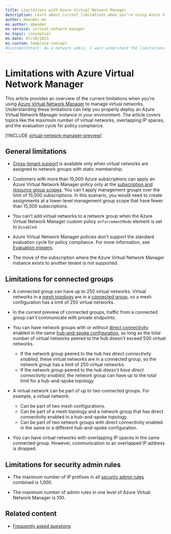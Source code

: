 ```yaml
---
title: Limitations with Azure Virtual Network Manager
description: Learn about current limitations when you're using Azure Virtual Network Manager to manage virtual networks.
author: mbender-ms
ms.author: mbender
ms.service: virtual-network-manager
ms.topic: conceptual
ms.date: 07/18/2023
ms.custom: template-concept
#CustomerIntent: As a network admin, I want understand the limitations in Azure Virtual Network Manager so that I can properly deploy it my environment.
---
```


# Limitations with Azure Virtual Network Manager

This article provides an overview of the current limitations when you're using [Azure Virtual Network Manager](overview.md) to manage virtual networks. Understanding these limitations can help you properly deploy an Azure Virtual Network Manager instance in your environment. The article covers topics like the maximum number of virtual networks, overlapping IP spaces, and the evaluation cycle for policy compliance.

[!INCLUDE [virtual-network-manager-preview](../../includes/virtual-network-manager-preview.md)]

## General limitations

* [Cross-tenant support](concept-cross-tenant.md) is available only when virtual networks are assigned to network groups with static membership.

* Customers with more than 15,000 Azure subscriptions can apply an Azure Virtual Network Manager policy only at the [subscription and resource group scopes](concept-network-manager-scope.md). You can't apply management groups over the limit of 15,000 subscriptions. In this scenario, you would need to create assignments at a lower-level management group scope that have fewer than 15,000 subscriptions.

* You can't add virtual networks to a network group when the Azure Virtual Network Manager custom policy `enforcementMode` element is set to `Disabled`.

* Azure Virtual Network Manager policies don't support the standard evaluation cycle for policy compliance. For more information, see [Evaluation triggers](../governance/policy/how-to/get-compliance-data.md#evaluation-triggers).
* The move of the subscription where the Azure Virtual Network Manager instance exists to another tenant is not supported.

## Limitations for connected groups

* A connected group can have up to 250 virtual networks. Virtual networks in a [mesh topology](concept-connectivity-configuration.md#mesh-network-topology) are in a [connected group](concept-connectivity-configuration.md#connected-group), so a mesh configuration has a limit of 250 virtual networks.
* In the current preview of connected groups, traffic from a connected group can't communicate with private endpoints.
* You can have network groups with or without [direct connectivity](concept-connectivity-configuration.md#direct-connectivity) enabled in the same [hub-and-spoke configuration](concept-connectivity-configuration.md#hub-and-spoke-topology), as long as the total number of virtual networks peered to the hub doesn't exceed 500 virtual networks.
  * If the network group peered to the hub *has direct connectivity enabled*, these virtual networks are in a connected group, so the network group has a limit of 250 virtual networks.
  * If the network group peered to the hub *doesn't have direct connectivity enabled*, the network group can have up to the total limit for a hub-and-spoke topology.
* A virtual network can be part of up to two connected groups. For example, a virtual network:

  * Can be part of two mesh configurations.
  * Can be part of a mesh topology and a network group that has direct connectivity enabled in a hub-and-spoke topology.
  * Can be part of two network groups with direct connectivity enabled in the same or a different hub-and-spoke configuration.

* You can have virtual networks with overlapping IP spaces in the same connected group. However, communication to an overlapped IP address is dropped.

## Limitations for security admin rules

* The maximum number of IP prefixes in all [security admin rules](concept-security-admins.md) combined is 1,000.

* The maximum number of admin rules in one level of Azure Virtual Network Manager is 100.

## Related content

* [Frequently asked questions](faq.md)
